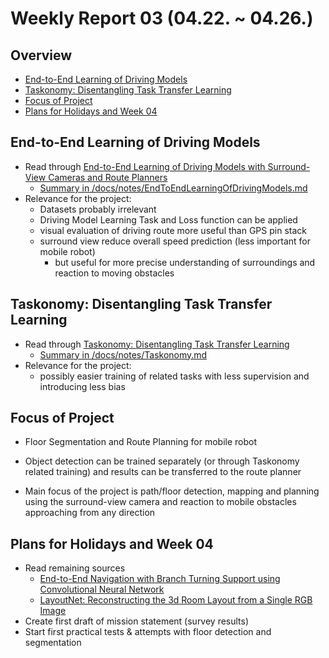 # Weekly Report 03 (04.22. ~ 04.26.)

## Overview
- [End-to-End Learning of Driving Models](#End-to-End-Learning-of-Driving-Models)
- [Taskonomy: Disentangling Task Transfer Learning](#Taskonomy:-Disentangling-Task-Transfer-Learning)
- [Focus of Project](#Focus-of-Project)
- [Plans for Holidays and Week 04](#Plans-for-Holidays-and-Week-04)

## End-to-End Learning of Driving Models
- Read through [End-to-End Learning of Driving Models with Surround-View Cameras and Route Planners](https://arxiv.org/abs/1803.10158)
    - [Summary in /docs/notes/EndToEndLearningOfDrivingModels.md](https://github.com/NXXR/HCU-project/blob/master/docs/notes/EndToEndLearningOfDrivingModels.md)
- Relevance for the project:
    - Datasets probably irrelevant
    - Driving Model Learning Task and Loss function can be applied
    - visual evaluation of driving route more useful than GPS pin stack
    - surround view reduce overall speed prediction (less important for mobile robot)
        - but useful for more precise understanding of surroundings and reaction to moving obstacles

## Taskonomy: Disentangling Task Transfer Learning
- Read through [Taskonomy: Disentangling Task Transfer Learning](https://arxiv.org/abs/1804.08328)
    - [Summary in /docs/notes/Taskonomy.md](https://github.com/NXXR/HCU-project/blob/master/docs/notes/Taskonomy.md)
- Relevance for the project:
    - possibly easier training of related tasks with less supervision and introducing less bias

## Focus of Project
- Floor Segmentation and Route Planning for mobile robot
- Object detection can be trained separately (or through Taskonomy related training) and results can be transferred to the route planner

- Main focus of the project is path/floor detection, mapping and planning using the surround-view camera and reaction to mobile obstacles approaching from any direction

## Plans for Holidays and Week 04
- Read remaining sources
    - [End-to-End Navigation with Branch Turning Support using Convolutional Neural Network](https://www.semanticscholar.org/paper/End-to-End-Navigation-with-Branch-Turning-Support-Seiya-Carballo/b9db6c16504dd3e37fb4d47f140174ef80e7a04e)
    - [LayoutNet: Reconstructing the 3d Room Layout from a Single RGB Image](https://arxiv.org/abs/1803.08999)
- Create first draft of mission statement (survey results)
- Start first practical tests & attempts with floor detection and segmentation